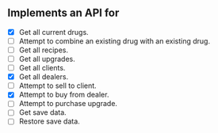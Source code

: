 
## Implements an API for
- [x] Get all current drugs.  
- [ ] Attempt to combine an existing drug with an existing drug.
- [ ] Get all recipes.
- [ ] Get all upgrades.
- [ ] Get all clients.
- [x] Get all dealers.
- [ ] Attempt to sell to client.
- [x] Attempt to buy from dealer.
- [ ] Attempt to purchase upgrade.
- [ ] Get save data.
- [ ] Restore save data.

